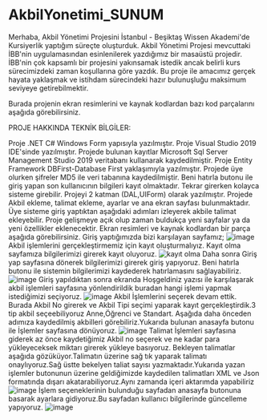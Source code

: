 # AkbilYonetimi_SUNUM
Merhaba, Akbil Yönetimi Projesini İstanbul - Beşiktaş Wissen Akademi'de Kursiyerlik yaptığım süreçte oluşturduk. Akbil Yönetimi Projesi mevcuttaki İBB'nin uygulamasından esinlenilerek yazdığımız bir masaüstü projedir. İBB'nin çok kapsamlı bir projesini yakınsamak istedik ancak belirli kurs sürecimizdeki zaman koşullarına göre yazdık. Bu proje ile amacımız gerçek hayata yaklaşmak ve istihdam sürecindeki hazır bulunuşluğu maksimum seviyeye getirebilmektir.

Burada projenin ekran resimlerini ve kaynak kodlardan bazı kod parçalarını aşağıda görebilirsiniz.

PROJE HAKKINDA TEKNİK BİLGİLER:

Proje .NET C# Windows Form yapısıyla yazılmıştır.
Proje Visual Studio 2019 IDE'sinde yazılmıştır.
Projede bulunan kayıtlar Microsoft Sql Server Management Studio 2019 veritabanı kullanarak kaydedilmiştir.
Proje Entity Framework DBFirst-Database First yaklaşımıyla yazılmıştır.
Projede üye olurken şifreler MD5 ile veri tabanına kaydedilmiştir.
Beni hatırla butonu ile giriş yapan son kullanıcının bilgileri kayıt olmaktadır. Tekrar girerken kolayca sisteme girebilir.
Projeyi 2 katman (DAL,UIForm) olarak yazılmıştır.
Projede Akbil ekleme, talimat ekleme, ayarlar ve ana ekran sayfası bulunmaktadır. Üye sisteme giriş yaptıktan aşağıdaki adımları izleyerek akbile talimat ekleyebilir.
Proje gelişmeye açık olup zaman buldukça yeni sayfalar ya da yeni özellikler eklenecektir.
Ekran resimleri ve kaynak kodlardan bir parça aşağıda görebilirsiniz.
Giriş yaptığımızda bizi karşılayan sayfamız;
![image](https://user-images.githubusercontent.com/73429501/220537634-8af2eea0-b36d-4d1b-a816-eacb22e9a965.png)
Akbil işlemlerini gerçekleştirmemiz için kayıt oluşturmalıyız. Kayıt olma sayfamıza bilgilerimizi girerek kayıt oluyoruz.
![kayıt olma](https://user-images.githubusercontent.com/73429501/220538492-cddebbb4-d6b7-458a-bbc9-b322ac2567ca.JPG)
Daha sonra Giriş yap sayfasına dönerek bilgilerimizi girerek giriş yapıyoruz. Beni hatırla butonu ile sistemin bilgilerimizi kaydederek hatırlamasını sağlayabiliriz.
![image](https://user-images.githubusercontent.com/73429501/220538910-2e78ad61-76cc-4ebd-8d1a-e2ad16a8ab5c.png)
Giriş yapıldıktan sonra ekranda Hoşgeldiniz yazısı ile karşılaşarak akbil işlemleri sayfasına yönlendirildik buradan hangi işlemi yapmak istediğimizi seçiyoruz.
![image](https://user-images.githubusercontent.com/73429501/220539266-25c3492c-a8be-416e-be60-44c74e5e96cc.png)
Akbil İşlemlerini seçerek devam ettik. Burada Akbil No girerek ve Akbil Tipi seçimi yaparak kayıt gerçekleştirdik.3 tip akbil seçeebiliyoruz Anne,Öğrenci ve Standart.
Aşağıda daha önceden adımıza kaydedilmiş akbilleri görebiliriz.Yukarıda bulunan anasayfa butonu ile İşlemler sayfasına dönüyoruz.
![image](https://user-images.githubusercontent.com/73429501/220540173-a0a1da36-e05a-4f94-ad1b-afbbc81e43d6.png)
Talimat İşlemleri sayfasına giderek az önce kaydetiğimiz Akbil no seçerek ve ne kadar para yükleyeceksek miktarı girerek yükleye basıyoruz. Bekleyen talimatlar aşağıda gözüküyor.Talimatın üzerine sağ tık yaparak talimatı onaylıyoruz.Sağ üstte bekelyen taliat sayısı yazmaktadır.Yukarıda yazan işlemler butonunun üzerine geldiğimizde kaydedilen talimatları XML ve Json formatında dışarı akatarabiliyoruz.Aynı zamanda içeri aktarımda yapabiliriz
![image](https://user-images.githubusercontent.com/73429501/220545044-cad8b241-be18-43b3-b88c-47a7c85862a3.png)
İşlem seçeneklerinin bulunduğu sayfadan anasayfa butonuna basarak ayarlara gidiyoruz.Bu sayfadan kullanıcı bilgilerinde güncelleme yapıyoruz.
![image](https://user-images.githubusercontent.com/73429501/220546588-9fc58e99-bf37-4ed5-98fd-874632f39fd0.png)



